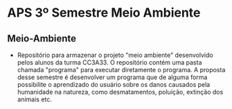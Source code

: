 # APS 3º Semestre Meio Ambiente

## Meio-Ambiente

* Repositório para armazenar o projeto "meio ambiente" desenvolvido pelos alunos da turma CC3A33. O repositório contém uma pasta chamada "programa" para executar diretamente o programa. A proposta desse semestre é desenvolver um programa que de alguma forma possibilite o aprendizado do usuário sobre os danos causados pela humanidade na natureza, como desmatamentos, poluição, extinção dos animais etc.

